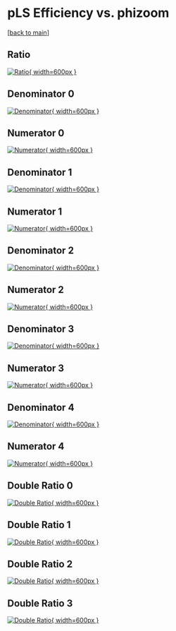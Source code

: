 # pLS Efficiency vs. phizoom

[[back to main](./)]



## Ratio

[![Ratio](../mtv/var/pLS_loweta_211_-1_eff_phizoom.png){ width=600px }](../mtv/var/pLS_loweta_211_-1_eff_phizoom.pdf)

## Denominator 0

[![Denominator](../mtv/den/pLS_loweta_211_-1_eff_phizoom_den0.png){ width=600px }](../mtv/den/pLS_loweta_211_-1_eff_phizoom_den0.pdf)

## Numerator 0

[![Numerator](../mtv/num/pLS_loweta_211_-1_eff_phizoom_num0.png){ width=600px }](../mtv/num/pLS_loweta_211_-1_eff_phizoom_num0.pdf)

## Denominator 1

[![Denominator](../mtv/den/pLS_loweta_211_-1_eff_phizoom_den1.png){ width=600px }](../mtv/den/pLS_loweta_211_-1_eff_phizoom_den1.pdf)

## Numerator 1

[![Numerator](../mtv/num/pLS_loweta_211_-1_eff_phizoom_num1.png){ width=600px }](../mtv/num/pLS_loweta_211_-1_eff_phizoom_num1.pdf)

## Denominator 2

[![Denominator](../mtv/den/pLS_loweta_211_-1_eff_phizoom_den2.png){ width=600px }](../mtv/den/pLS_loweta_211_-1_eff_phizoom_den2.pdf)

## Numerator 2

[![Numerator](../mtv/num/pLS_loweta_211_-1_eff_phizoom_num2.png){ width=600px }](../mtv/num/pLS_loweta_211_-1_eff_phizoom_num2.pdf)

## Denominator 3

[![Denominator](../mtv/den/pLS_loweta_211_-1_eff_phizoom_den3.png){ width=600px }](../mtv/den/pLS_loweta_211_-1_eff_phizoom_den3.pdf)

## Numerator 3

[![Numerator](../mtv/num/pLS_loweta_211_-1_eff_phizoom_num3.png){ width=600px }](../mtv/num/pLS_loweta_211_-1_eff_phizoom_num3.pdf)

## Denominator 4

[![Denominator](../mtv/den/pLS_loweta_211_-1_eff_phizoom_den4.png){ width=600px }](../mtv/den/pLS_loweta_211_-1_eff_phizoom_den4.pdf)

## Numerator 4

[![Numerator](../mtv/num/pLS_loweta_211_-1_eff_phizoom_num4.png){ width=600px }](../mtv/num/pLS_loweta_211_-1_eff_phizoom_num4.pdf)

## Double Ratio 0

[![Double Ratio](../mtv/ratio/pLS_loweta_211_-1_eff_phizoom_ratio0.png){ width=600px }](../mtv/ratio/pLS_loweta_211_-1_eff_phizoom_ratio0.pdf)

## Double Ratio 1

[![Double Ratio](../mtv/ratio/pLS_loweta_211_-1_eff_phizoom_ratio1.png){ width=600px }](../mtv/ratio/pLS_loweta_211_-1_eff_phizoom_ratio1.pdf)

## Double Ratio 2

[![Double Ratio](../mtv/ratio/pLS_loweta_211_-1_eff_phizoom_ratio2.png){ width=600px }](../mtv/ratio/pLS_loweta_211_-1_eff_phizoom_ratio2.pdf)

## Double Ratio 3

[![Double Ratio](../mtv/ratio/pLS_loweta_211_-1_eff_phizoom_ratio3.png){ width=600px }](../mtv/ratio/pLS_loweta_211_-1_eff_phizoom_ratio3.pdf)

